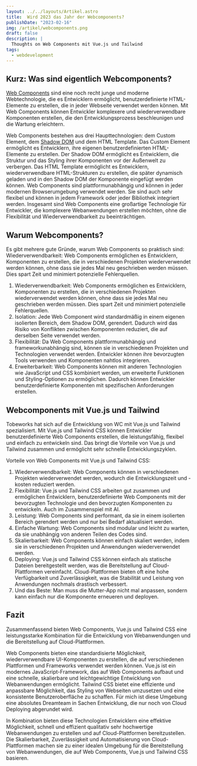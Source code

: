 ```yaml
---
layout: ../../layouts/Artikel.astro
title:  Wird 2023 das Jahr der Webcomponents?
publishDate: "2023-02-16"
img: /artikel/webcomponents.png
draft: false
description: |
  Thoughts on Web Components mit Vue.js und Tailwind
tags:
  - webdevelopment
---
```

## Kurz: Was sind eigentlich Webcomponents?
<a href="https://developer.mozilla.org/en-US/docs/Web/Web_Components" target="_blank">Web Components</a> sind eine noch recht junge und moderne Webtechnologie, die es Entwicklern ermöglicht, benutzerdefinierte HTML-Elemente zu erstellen, die in jeder Webseite verwendet werden können. Mit Web Components können Entwickler komplexere und wiederverwendbare Komponenten erstellen, die den Entwicklungsprozess beschleunigen und die Wartung erleichtern.

Web Components bestehen aus drei Haupttechnologien: dem Custom Element, dem <a href="https://developer.mozilla.org/de/docs/Web/Web_Components/Using_shadow_DOM" target="_blank">Shadow DOM</a> und dem HTML Template. Das Custom Element ermöglicht es Entwicklern, ihre eigenen benutzerdefinierten HTML-Elemente zu erstellen. Der Shadow DOM ermöglicht es Entwicklern, die Struktur und das Styling ihrer Komponenten vor der Außenwelt zu verbergen. Das HTML Template ermöglicht es Entwicklern, wiederverwendbare HTML-Strukturen zu erstellen, die später dynamisch geladen und in den Shadow DOM der Komponente eingefügt werden können.
Web Components sind plattformunabhängig und können in jeder modernen Browserumgebung verwendet werden. Sie sind auch sehr flexibel und können in jedem Framework oder jeder Bibliothek integriert werden.
Insgesamt sind Web Components eine großartige Technologie für Entwickler, die komplexere Webanwendungen erstellen möchten, ohne die Flexibilität und Wiederverwendbarkeit zu beeinträchtigen.

## Warum Webcomponents?
Es gibt mehrere gute Gründe, warum Web Components so praktisch sind:
Wiederverwendbarkeit: Web Components ermöglichen es Entwicklern, Komponenten zu erstellen, die in verschiedenen Projekten wiederverwendet werden können, ohne dass sie jedes Mal neu geschrieben werden müssen. Dies spart Zeit und minimiert potenzielle Fehlerquellen.

1. Wiederverwendbarkeit: Web Components ermöglichen es Entwicklern, Komponenten zu erstellen, die in verschiedenen Projekten wiederverwendet werden können, ohne dass sie jedes Mal neu geschrieben werden müssen. Dies spart Zeit und minimiert potenzielle Fehlerquellen.
2. Isolation: Jede Web Component wird standardmäßig in einem eigenen isolierten Bereich, dem Shadow DOM, gerendert. Dadurch wird das Risiko von Konflikten zwischen Komponenten reduziert, die auf derselben Seite verwendet werden.
3. Flexibilität: Da Web Components plattformunabhängig und frameworkunabhängig sind, können sie in verschiedenen Projekten und Technologien verwendet werden. Entwickler können ihre bevorzugten Tools verwenden und Komponenten nahtlos integrieren.
4. Erweiterbarkeit: Web Components können mit anderen Technologien wie JavaScript und CSS kombiniert werden, um erweiterte Funktionen und Styling-Optionen zu ermöglichen. Dadurch können Entwickler benutzerdefinierte Komponenten mit spezifischen Anforderungen erstellen. 


## Webcomponents mit Vue.js und Tailwind
Tobeworks hat sich auf die Entwicklung von WC mit Vue.js und Tailwind spezialisiert. Mit Vue.js und Tailwind CSS können Entwickler benutzerdefinierte Web Components erstellen, die leistungsfähig, flexibel und einfach zu entwickeln sind. Das bringt die Vorteile von Vue.js und Tailwind zusammen und ermöglicht sehr schnelle Entwicklungszyklen.

Vorteile von Web Components mit Vue.js und Tailwind CSS:
1. Wiederverwendbarkeit: Web Components können in verschiedenen Projekten wiederverwendet werden, wodurch die Entwicklungszeit und -kosten reduziert werden.
2. Flexibilität: Vue.js und Tailwind CSS arbeiten gut zusammen und ermöglichen Entwicklern, benutzerdefinierte Web Components mit der bevorzugten Technologie und den bevorzugten Komponenten zu entwickeln. Auch im Zusammenspiel mit AI.
3. Leistung: Web Components sind performant, da sie in einem isolierten Bereich gerendert werden und nur bei Bedarf aktualisiert werden.
4. Einfache Wartung: Web Components sind modular und leicht zu warten, da sie unabhängig von anderen Teilen des Codes sind.
5. Skalierbarkeit: Web Components können einfach skaliert werden, indem sie in verschiedenen Projekten und Anwendungen wiederverwendet werden.
6. Deploying: Vue.js und Tailwind CSS können einfach als statische Dateien bereitgestellt werden, was die Bereitstellung auf Cloud-Plattformen vereinfacht. Cloud-Plattformen bieten oft eine hohe Verfügbarkeit und Zuverlässigkeit, was die Stabilität und Leistung von Anwendungen nochmals drastisch verbessert. 
7. Und das Beste: Man muss die Mutter-App nicht mal anpassen, sondern kann einfach nur die Komponente erneueren und deployen.


## Fazit
Zusammenfassend bieten Web Components, Vue.js und Tailwind CSS eine leistungsstarke Kombination für die Entwicklung von Webanwendungen und die Bereitstellung auf Cloud-Plattformen.

Web Components bieten eine standardisierte Möglichkeit, wiederverwendbare UI-Komponenten zu erstellen, die auf verschiedenen Plattformen und Frameworks verwendet werden können. Vue.js ist ein modernes JavaScript-Framework, das auf Web Components aufbaut und eine schnelle, skalierbare und leichtgewichtige Entwicklung von Webanwendungen ermöglicht. Tailwind CSS bietet eine effiziente und anpassbare Möglichkeit, das Styling von Webseiten umzusetzen und eine konsistente Benutzeroberfläche zu schaffen.
Für mich ist diese Umgebung eine absolutes Dreamteam in Sachen Entwicklung, die nur noch von Cloud Deploying abgerundet wird.

In Kombination bieten diese Technologien Entwicklern eine effektive Möglichkeit, schnell und effizient qualitativ sehr hochwertige Webanwendungen zu erstellen und auf Cloud-Plattformen bereitzustellen. Die Skalierbarkeit, Zuverlässigkeit und Automatisierung von Cloud-Plattformen machen sie zu einer idealen Umgebung für die Bereitstellung von Webanwendungen, die auf Web Components, Vue.js und Tailwind CSS basieren.
